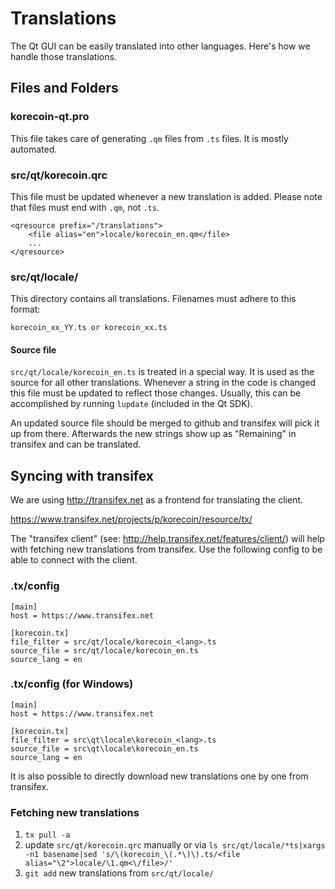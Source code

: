Translations
============

The Qt GUI can be easily translated into other languages. Here's how we
handle those translations.

Files and Folders
-----------------

### korecoin-qt.pro

This file takes care of generating `.qm` files from `.ts` files. It is mostly
automated.

### src/qt/korecoin.qrc

This file must be updated whenever a new translation is added. Please note that
files must end with `.qm`, not `.ts`.

    <qresource prefix="/translations">
        <file alias="en">locale/korecoin_en.qm</file>
        ...
    </qresource>

### src/qt/locale/

This directory contains all translations. Filenames must adhere to this format:

    korecoin_xx_YY.ts or korecoin_xx.ts

#### Source file

`src/qt/locale/korecoin_en.ts` is treated in a special way. It is used as the
source for all other translations. Whenever a string in the code is changed
this file must be updated to reflect those changes. Usually, this can be
accomplished by running `lupdate` (included in the Qt SDK).

An updated source file should be merged to github and transifex will pick it
up from there. Afterwards the new strings show up as "Remaining" in transifex
and can be translated.

Syncing with transifex
----------------------

We are using http://transifex.net as a frontend for translating the client.

https://www.transifex.net/projects/p/korecoin/resource/tx/

The "transifex client" (see: http://help.transifex.net/features/client/)
will help with fetching new translations from transifex. Use the following
config to be able to connect with the client.

### .tx/config

    [main]
    host = https://www.transifex.net

    [korecoin.tx]
    file_filter = src/qt/locale/korecoin_<lang>.ts
    source_file = src/qt/locale/korecoin_en.ts
    source_lang = en
    
### .tx/config (for Windows)

    [main]
    host = https://www.transifex.net

    [korecoin.tx]
    file_filter = src\qt\locale\korecoin_<lang>.ts
    source_file = src\qt\locale\korecoin_en.ts
    source_lang = en

It is also possible to directly download new translations one by one from transifex.

### Fetching new translations

1. `tx pull -a`
2. update `src/qt/korecoin.qrc` manually or via
   `ls src/qt/locale/*ts|xargs -n1 basename|sed 's/\(korecoin_\(.*\)\).ts/<file alias="\2">locale/\1.qm<\/file>/'`
3. `git add` new translations from `src/qt/locale/`
